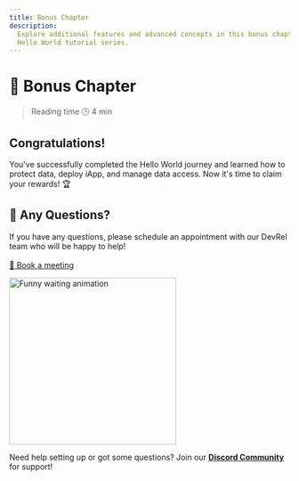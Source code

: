 ```yaml
---
title: Bonus Chapter
description:
  Explore additional features and advanced concepts in this bonus chapter of the
  Hello World tutorial series.
---
```


# 🎉 Bonus Chapter

> Reading time 🕒 4 min

<Banner>
  <h2 class="text-2xl font-bold mt-0 border-none!">Congratulations!</h2>
  <p>You've successfully completed the Hello World journey and learned how to protect data, deploy iApp, and manage data access. Now it's time to claim your rewards! 🏆</p>
</Banner>

## 🏁 Any Questions?

<div class="flex flex-col md:flex-row items-center gap-8">
  <p class="flex-1">
    If you have any questions, please schedule an appointment with our DevRel team who will be happy to help!
    <br>
    <br>
    <a href="https://calendly.com/martin-leclercq-iexec/30min" target="_blank" class="text-fuchsia-700 underline hover:text-fuchsia-900">📅 Book a meeting</a>
  </p>
  <div class="flex-1 flex justify-center">
    <img src="https://media0.giphy.com/media/v1.Y2lkPTc5MGI3NjExenE3ZW42enUydnl5b2F3ZDcyNHZkdXF6bzFydjl6bmc4MzYydHRweSZlcD12MV9pbnRlcm5hbF9naWZfYnlfaWQmY3Q9Zw/g9582DNuQppxC/giphy.gif" alt="Funny waiting animation" width="300" height="300" />
  </div>
</div>

<Container variant="success">

Need help setting up or got some questions? Join our
**<a target="_blank" href="https://discord.gg/6yrgRH6ATD">Discord
Community</a>** for support!

</Container>

<template v-if="selectedChain !== 42161">
<h2>🎁 Claim your Voucher</h2>

<div class="mb-6">
  <h3 class="text-xl font-semibold mb-2">What is a Voucher?</h3>
  <p>A Voucher is your all-in-one solution for iExec development to use iExec's technology, access to premium support, technical guidance and mentorship to help you build and monetize your projects. 🚀</p>
  <p>Claim your <strong>$20 voucher</strong> to kickstart your development journey. Want to learn more about <a href="https://www.iex.ec/voucher" target="_blank" class="text-fuchsia-700 underline hover:text-fuchsia-900">Voucher</a> ? 🎁</p>
</div>

<div class="mb-6">
  <p>Here's your unique coupon code based on your wallet address. You'll need to provide this code when claiming your voucher on Discord:</p>
  <ClientOnly>
    <CouponCode />
  </ClientOnly>
</div>

<Button as="a" href="https://www.iex.ec/voucher" target="_blank" data-track="claimVoucher">
  Claim your $20 voucher
</Button>

<br/>
<br/>

<Container variant="success">

Thank you for being part of the iExec journey! We can't wait to see what you'll
build next! 🚀

</Container>

</template>

<script setup>
import CouponCode from '@/modules/helloWorld/CouponCode.vue';
import Button from '@/components/ui/Button.vue';
import useUserStore from '@/stores/useUser.store';
import Banner from '../../components/Banner.vue'
import Container from '../../components/Container.vue'
import { computed } from 'vue';

const userStore = useUserStore();
const selectedChain = computed(() => userStore.getCurrentChainId());
</script>
